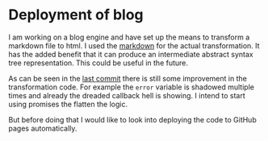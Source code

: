 # Deployment of blog

I am working on a blog engine and have set up the means to transform a markdown
file to html. I used the [markdown][markdown-module] for the actual
transformation. It has the added benefit that it can produce an intermediate
abstract syntax tree representation. This could be useful in the future.

As can be seen in the [last commit][2a8d2] there is still some improvement in
the transformation code. For example the `error` variable is shadowed multiple
times and already the dreaded callback hell is showing. I intend to start using
promises the flatten the logic.

But before doing that I would like to look into deploying the code to GitHub
pages automatically.

[markdown-module]: https://github.com/evilstreak/markdown-js
[2a8d2]: https://github.com/fifth-postulate/blog/tree/2a8d28454f49e0611266911b1e0ee28d91a8dca8
